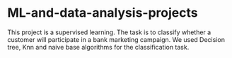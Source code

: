 # ML-and-data-analysis-projects
This project is a supervised learning. The task is to classify whether a customer will participate in a bank marketing campaign. 
We used Decision tree, Knn and naive base algorithms for the classification task.
